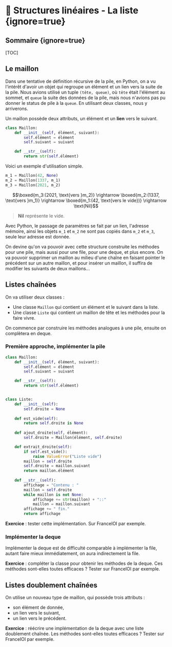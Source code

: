 # 🚛 Structures linéaires - La liste {ignore=true}

## Sommaire {ignore=true}

[TOC]

## Le maillon

Dans une tentative de définition récursive de la pile, en Python, on a vu l'intérêt d'avoir un objet qui regroupe un élément et un lien vers la suite de la pile. Nous avions utilisé un tuple `(tête, queue)`, où `tête` était l'élément au sommet, et `queue` la suite des données de la pile, mais nous n'avions pas pu donner le status de pile à la `queue`. En utilisant deux classes, nous y arriverons.

Un maillon possède deux attributs, un élément et un **lien** vers le suivant.

```python
class Maillon:
    def __init__(self, élément, suivant):
        self.élément = élément
        self.suivant = suivant

    def __str__(self):
        return str(self.élément)
```

Voici un exemple d'utilisation simple.

```python
m_1 = Maillon(42, None)
m_2 = Maillon(1337, m_1)
m_3 = Maillon(2021, m_2)
```

$$\boxed{m_3:(2021, \text{vers }m_2)} \rightarrow \boxed{m_2:(1337, \text{vers }m_1)} \rightarrow \boxed{m_1:(42, \text{vers le vide})} \rightarrow \text{Nil}$$

> **Nil** représente le vide.

Avec Python, le passage de paramètres se fait par un lien, l'adresse mémoire, ainsi les objets `m_1` et `m_2` ne sont pas copiés dans `m_2` et `m_3`, seule leur adresse est donnée.

On devine qu'on va pouvoir avec cette structure construite les méthodes pour une pile, mais aussi pour une file, pour une deque, et plus encore. On va pouvoir supprimer un maillon au milieu d'une chaîne en faisant pointer le précédent sur un autre maillon, et pour insérer un maillon, il suffira de modifier les suivants de deux maillons...

## Listes chaînées

On va utiliser deux classes :
* Une classe `Maillon` qui contient un élément et le suivant dans la liste.
* Une classe `Liste` qui contient un maillon de tête et les méthodes pour la faire vivre.

On commence par construire les méthodes analogues à une pile, ensuite on complètera en deque.

### Première approche, implémenter la pile

```python
class Maillon:
    def __init__(self, élément, suivant):
        self.élément = élément
        self.suivant = suivant

    def __str__(self):
        return str(self.élément)


class Liste:
    def __init__(self):
        self.droite = None
    
    def est_vide(self):
        return self.droite is None
    
    def ajout_droite(self, élément):
        self.droite = Maillon(élément, self.droite)

    def extrait_droite(self):
        if self.est_vide():
            raise ValueError("Liste vide")
        maillon = self.droite
        self.droite = maillon.suivant
        return maillon.élément
    
    def __str__(self):
        affichage = "Contenu : "
        maillon = self.droite
        while maillon is not None:
            affichage += str(maillon) + "::"
            maillon = maillon.suivant
        affichage += " fin."
        return affichage
```

**Exercice** : tester cette implémentation. Sur FranceIOI par exemple.

### Implémenter la deque

Implémenter la deque est de difficulté comparable à implémenter la file, autant faire mieux immédiatement, on aura indirectement la file.

**Exercice** : compléter la classe pour obtenir les méthodes de la deque. Ces méthodes sont-elles toutes efficaces ? Tester sur FranceIOI par exemple.


## Listes doublement chaînées

On utilise un nouveau type de maillon, qui possède trois attributs :
* son élément de donnée,
* un lien vers le suivant,
* un lien vers le précédent.

**Exercice** : réécrire une implémentation de la deque avec une liste doublement chaînée. Les méthodes sont-elles toutes efficaces ? Tester sur FranceIOI par exemple.
